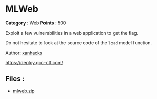 # MLWeb

**Category** : Web
**Points** : 500

Exploit a few vulnerabilities in a web application to get the flag.

Do not hesitate to look at the source code of the `load` model function.

Author: [xanhacks](https://twitter.com/xanhacks)

https://deploy.gcc-ctf.com/

## Files : 
 - [mlweb.zip](./mlweb.zip)



